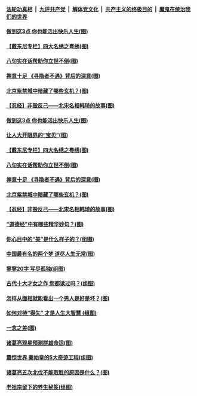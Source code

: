 

####  [法轮功真相](../../../../basic/blob/master/README.md?t=03131401) &nbsp;|&nbsp; [九评共产党](../../../../9ping.md/blob/master/README.md?t=03131401) &nbsp;|&nbsp; [解体党文化](../../../../jtdwh.md/blob/master/README.md?t=03131401)  &nbsp;|&nbsp; [共产主义的终极目的](../../../../gczydzjmd.md/blob/master/README.md?t=03131401) &nbsp;|&nbsp; [魔鬼在统治我们的世界](../../../../mgztzwmdsj.md/blob/master/README.md?t=03131401) 

#### [做到这3点 你也能活出快乐人生(图)](../pages/p7/964420.md?t=03131401) 

#### [【戴东尼专栏】四大名绣之粤绣(图)](../pages/p7/958099.md?t=03131401) 

#### [八句实在话帮助你立世不倒(图)](../pages/p7/963628.md?t=03131401) 

#### [禅意十足 《寻隐者不遇》背后的深意(图)](../pages/p7/965246.md?t=03131401) 

#### [北京紫禁城中暗藏了哪些玄机？(图)](../pages/p7/964900.md?t=03131401) 

#### [【忍经】非毁反己——北宋名相韩琦的故事(图)](../pages/p7/965201.md?t=03131401) 

#### [做到这3点 你也能活出快乐人生(图)](../pages/p7/964420.md?t=03131401) 

#### [让人大开眼界的“宝贝”(图)](../pages/p7/965325.md?t=03131401) 

#### [【戴东尼专栏】四大名绣之粤绣(图)](../pages/p7/958099.md?t=03131401) 

#### [八句实在话帮助你立世不倒(图)](../pages/p7/963628.md?t=03131401) 

#### [禅意十足 《寻隐者不遇》背后的深意(图)](../pages/p7/965246.md?t=03131401) 

#### [北京紫禁城中暗藏了哪些玄机？(图)](../pages/p7/964900.md?t=03131401) 

#### [【忍经】非毁反己——北宋名相韩琦的故事(图)](../pages/p7/965201.md?t=03131401) 

#### [“道德经”中有哪些精华妙句？(图)](../pages/p7/963928.md?t=03131401) 

#### [你心目中的“美”是什么样子的？(组图)](../pages/p7/965084.md?t=03131401) 

#### [中国最有名的两个梦 道尽人生无常(图)](../pages/p7/965083.md?t=03131401) 

#### [寥寥20字 写尽孤独(组图)](../pages/p7/964091.md?t=03131401) 

#### [古代十大才女之作 您都读过吗？(组图)](../pages/p7/964034.md?t=03131401) 

#### [怎样从面相就能看出一个男人是好是坏？(图)](../pages/p7/964898.md?t=03131401) 

#### [如何对待“得失” 才是人生大智慧 (组图)](../pages/p7/964968.md?t=03131401) 

#### [一念之差(图)](../pages/p7/965080.md?t=03131401) 

#### [诸葛亮观星预测群雄命运(图)](../pages/p7/964777.md?t=03131401) 

#### [震惊世界 秦始皇的5大奇迹工程(组图)](../pages/p7/964859.md?t=03131401) 

#### [诸葛亮五次北伐不能取胜的原因是什么？(图)](../pages/p7/964860.md?t=03131401) 


#### [老祖宗留下的养生秘笈(组图)](../pages/p7/964411.md?t=03131401) 


